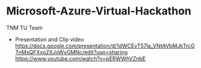 # Microsoft-Azure-Virtual-Hackathon
TNM TU Team

* Presentation and Clip video  
https://docs.google.com/presentation/d/1dWCEvT57la_VNtAVbMJkTrcGTnMsQFXxo2XJoWvGMNc/edit?usp=sharing
https://www.youtube.com/watch?v=pERWWhVZnbE
